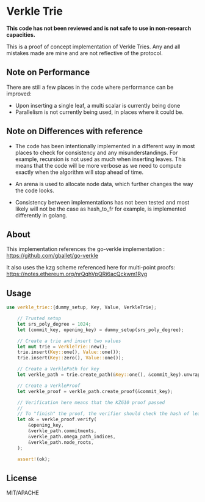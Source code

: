 # Verkle Trie 

**This code has not been reviewed and is not safe to use in non-research capacities.**

This is a proof of concept implementation of Verkle Tries. Any and all mistakes made are mine and are not reflective of the protocol.

## Note on Performance

There are still a few places in the code where performance can be improved:

- Upon inserting a single leaf, a multi scalar is currently being done
- Parallelism is not currently being used, in places where it could be.

## Note on Differences with reference

- The code has been intentionally implemented in a different way in most places to check for consistency and any misunderstandings. For example, recursion is not used as much when inserting leaves. This means that the code will be more verbose as we need to compute exactly when the algorithm will stop ahead of time.

- An arena is used to allocate node data, which further changes the way the code looks. 

- Consistency between implementations has not been tested and most likely will not be the case as hash_to_fr for example, is implemented differently in golang. 

## About

This implementation references the go-verkle implementation : https://github.com/gballet/go-verkle

It also uses the kzg scheme referenced here for multi-point proofs: https://notes.ethereum.org/nrQqhVpQRi6acQckwm1Ryg

## Usage

```rust
use verkle_trie::{dummy_setup, Key, Value, VerkleTrie};

    // Trusted setup
    let srs_poly_degree = 1024;
    let (commit_key, opening_key) = dummy_setup(srs_poly_degree);

    // Create a trie and insert two values
    let mut trie = VerkleTrie::new();
    trie.insert(Key::one(), Value::one());
    trie.insert(Key::zero(), Value::one());

    // Create a VerklePath for key
    let verkle_path = trie.create_path(&Key::one(), &commit_key).unwrap();

    // Create a VerkleProof
    let verkle_proof = verkle_path.create_proof(&commit_key);

    // Verification here means that the KZG10 proof passed
    //
    // To "finish" the proof, the verifier should check the hash of leaf node themselves
    let ok = verkle_proof.verify(
        &opening_key,
        &verkle_path.commitments,
        &verkle_path.omega_path_indices,
        &verkle_path.node_roots,
    );

    assert!(ok);

```

## License

MIT/APACHE